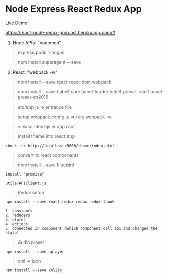 # Node Express React Redux App


Live Demo:

https://react-node-redux-podcast.herokuapp.com/#


1. Node APIs: 		"nodemon"

> express pods --hogan

> npm install superagent	--save


2. React:  		"webpack -w"

> npm install --save react react-dom webpack

> npm install --save babel-core babel-loader babel-preset-react babel-preset-es2015

> src/app.js => entrance file

> setup webpack.config.js => run: webpack -w

> views/index.hjs => app root

> install theme into react app
	
	check it: http://localhost:3000/theme/index.html

> convert to react components	

> npm install --save bluebird

	install "promise"

	utils/APIClient.js

> Redux setup

	npm install --save react-redux redux redux-thunk	

	1. constants
	2. reducers
	3. stores
	4. actions
	5. connected in component (which component call api and changed the state)

> Audio player
	
	npm install --save aplayer	

> xml => json

	npm install --save xml2js	
